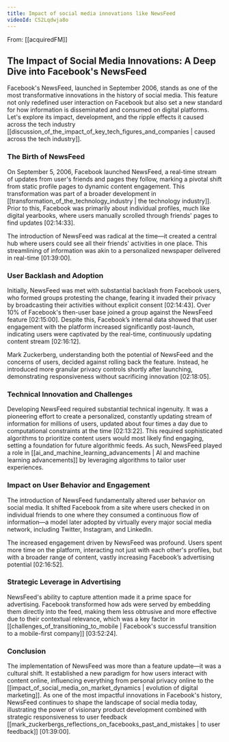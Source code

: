 ```yaml
---
title: Impact of social media innovations like NewsFeed
videoId: CS2Lqdwja8o
---
```


From: [[acquiredFM]] <br/> 
## The Impact of Social Media Innovations: A Deep Dive into Facebook's NewsFeed

Facebook's NewsFeed, launched in September 2006, stands as one of the most transformative innovations in the history of social media. This feature not only redefined user interaction on Facebook but also set a new standard for how information is disseminated and consumed on digital platforms. Let's explore its impact, development, and the ripple effects it caused across the tech industry [[discussion_of_the_impact_of_key_tech_figures_and_companies | caused across the tech industry]].

### The Birth of NewsFeed

On September 5, 2006, Facebook launched NewsFeed, a real-time stream of updates from user's friends and pages they follow, marking a pivotal shift from static profile pages to dynamic content engagement. This transformation was part of a broader development in [[transformation_of_the_technology_industry | the technology industry]]. Prior to this, Facebook was primarily about individual profiles, much like digital yearbooks, where users manually scrolled through friends' pages to find updates <a class="yt-timestamp" data-t="02:14:33">[02:14:33]</a>.

The introduction of NewsFeed was radical at the time—it created a central hub where users could see all their friends' activities in one place. This streamlining of information was akin to a personalized newspaper delivered in real-time <a class="yt-timestamp" data-t="01:39:00">[01:39:00]</a>.

### User Backlash and Adoption

Initially, NewsFeed was met with substantial backlash from Facebook users, who formed groups protesting the change, fearing it invaded their privacy by broadcasting their activities without explicit consent <a class="yt-timestamp" data-t="02:14:43">[02:14:43]</a>. Over 10% of Facebook's then-user base joined a group against the NewsFeed feature <a class="yt-timestamp" data-t="02:15:00">[02:15:00]</a>. Despite this, Facebook’s internal data showed that user engagement with the platform increased significantly post-launch, indicating users were captivated by the real-time, continuously updating content stream <a class="yt-timestamp" data-t="02:16:12">[02:16:12]</a>.

Mark Zuckerberg, understanding both the potential of NewsFeed and the concerns of users, decided against rolling back the feature. Instead, he introduced more granular privacy controls shortly after launching, demonstrating responsiveness without sacrificing innovation <a class="yt-timestamp" data-t="02:18:05">[02:18:05]</a>.

### Technical Innovation and Challenges

Developing NewsFeed required substantial technical ingenuity. It was a pioneering effort to create a personalized, constantly updating stream of information for millions of users, updated about four times a day due to computational constraints at the time <a class="yt-timestamp" data-t="02:13:22">[02:13:22]</a>. This required sophisticated algorithms to prioritize content users would most likely find engaging, setting a foundation for future algorithmic feeds. As such, NewsFeed played a role in [[ai_and_machine_learning_advancements | AI and machine learning advancements]] by leveraging algorithms to tailor user experiences.

### Impact on User Behavior and Engagement

The introduction of NewsFeed fundamentally altered user behavior on social media. It shifted Facebook from a site where users checked in on individual friends to one where they consumed a continuous flow of information—a model later adopted by virtually every major social media network, including Twitter, Instagram, and LinkedIn.

The increased engagement driven by NewsFeed was profound. Users spent more time on the platform, interacting not just with each other's profiles, but with a broader range of content, vastly increasing Facebook’s advertising potential <a class="yt-timestamp" data-t="02:16:52">[02:16:52]</a>.

### Strategic Leverage in Advertising

NewsFeed's ability to capture attention made it a prime space for advertising. Facebook transformed how ads were served by embedding them directly into the feed, making them less obtrusive and more effective due to their contextual relevance, which was a key factor in [[challenges_of_transitioning_to_mobile | Facebook's successful transition to a mobile-first company]] <a class="yt-timestamp" data-t="03:52:24">[03:52:24]</a>.

### Conclusion

The implementation of NewsFeed was more than a feature update—it was a cultural shift. It established a new paradigm for how users interact with content online, influencing everything from personal privacy online to the [[impact_of_social_media_on_market_dynamics | evolution of digital marketing]]. As one of the most impactful innovations in Facebook's history, NewsFeed continues to shape the landscape of social media today, illustrating the power of visionary product development combined with strategic responsiveness to user feedback [[mark_zuckerbergs_reflections_on_facebooks_past_and_mistakes | to user feedback]] <a class="yt-timestamp" data-t="01:39:00">[01:39:00]</a>.